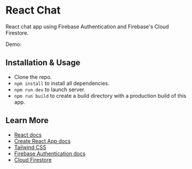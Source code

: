 # React Chat

React chat app using Firebase Authentication and Firebase's Cloud Firestore.

Demo: 

## Installation & Usage

- Clone the repo.
- `npm install` to install all dependencies.
- `npm run dev` to launch server.
- `npm run build` to create a build directory with a production build of this app.

## Learn More

- [React docs](https://reactjs.org/)
- [Create React App docs](https://create-react-app.dev/docs/getting-started/)
- [Tailwind CSS](https://tailwindcss.com/docs/installation)
- [Firebase Authentication docs](https://firebase.google.com/docs/auth?authuser=0&hl=en)
- [Cloud Firestore](https://firebase.google.com/docs/firestore)
